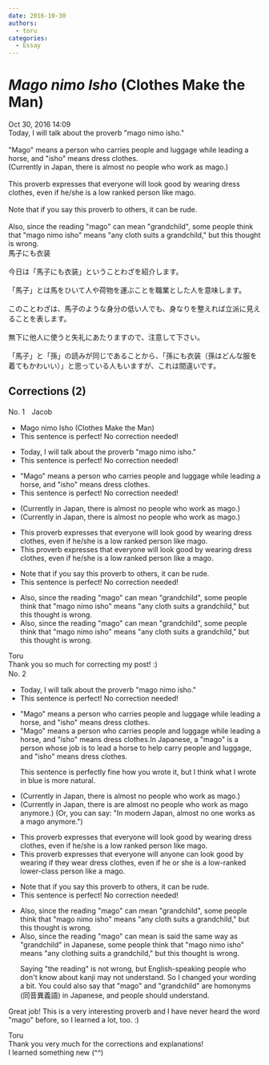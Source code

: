 ```yaml
---
date: 2016-10-30
authors:
  - toru
categories:
  - Essay
---
```


<h1 id="subject_show"><strong><em>Mago nimo Isho</strong></em> (Clothes Make the Man)</h1>
<div class="date">Oct 30, 2016 14:09</div>
<div id="post"><div id="body_show_ori">
Today, I will talk about the proverb "mago nimo isho."<br/><br/>"Mago" means a person who carries people and luggage while leading a horse, and "isho" means dress clothes.<br/>(Currently in Japan, there is almost no people who work as mago.)<br/><br/>This proverb expresses that everyone will look good by wearing dress clothes, even if he/she is a low ranked person like mago. <br/><br/>Note that if you say this proverb to others, it can be rude.<br/><br/>Also, since the reading "mago" can mean "grandchild", some people think that "mago nimo isho" means "any cloth suits a grandchild," but this thought is wrong.
</div></div>

<!-- more -->

<div id="post_ja"><div id="body_show_mo">
馬子にも衣装<br/><br/>今日は「馬子にも衣装」ということわざを紹介します。<br/><br/>「馬子」とは馬をひいて人や荷物を運ぶことを職業とした人を意味します。<br/><br/>このことわざは、馬子のような身分の低い人でも、身なりを整えれば立派に見えることを表します。<br/><br/>無下に他人に使うと失礼にあたりますので、注意して下さい。<br/><br/>「馬子」と「孫」の読みが同じであることから、「孫にも衣装（孫はどんな服を着てもかわいい）」と思っている人もいますが、これは間違いです。
</div></div>

## Corrections (2)
<div id="block"><div class="first_name"> No. 1　<span class="just_name">Jacob</span></div><div id="block2">
<ul class="correction_field">
<li class="incorrect">Mago nimo Isho (Clothes Make the Man)</li>
<li class="corrected perfect">This sentence is perfect! No correction needed!</li>
</ul>
<ul class="correction_field">
<li class="incorrect">Today, I will talk about the proverb "mago nimo isho."</li>
<li class="corrected perfect">This sentence is perfect! No correction needed!</li>
</ul>
<ul class="correction_field">
<li class="incorrect">"Mago" means a person who carries people and luggage while leading a horse, and "isho" means dress clothes.</li>
<li class="corrected perfect">This sentence is perfect! No correction needed!</li>
</ul>
<ul class="correction_field">
<li class="incorrect">(Currently in Japan, there is almost no people who work as mago.)</li>
<li class="corrected correct">
(Currently in Japan, there is almost no people who work as mago.)
</li>
</ul>
<ul class="correction_field">
<li class="incorrect">This proverb expresses that everyone will look good by wearing dress clothes, even if he/she is a low ranked person like mago.</li>
<li class="corrected correct">
This proverb expresses that everyone will look good by wearing dress clothes, even if he/she is a low ranked person like <span class="f_red">a </span>mago.
</li>
</ul>
<ul class="correction_field">
<li class="incorrect">Note that if you say this proverb to others, it can be rude.</li>
<li class="corrected perfect">This sentence is perfect! No correction needed!</li>
</ul>
<ul class="correction_field">
<li class="incorrect">Also, since the reading "mago" can mean "grandchild", some people think that "mago nimo isho" means "any cloth suits a grandchild," but this thought is wrong.</li>
<li class="corrected correct">
Also, since the reading "mago" can mean "grandchild", some people think that "mago nimo isho" means "any cloth suits a grandchild," but this thought is wrong.
</li>
</ul>
</div><div class="name"><span class="just_name">Toru</span><br>
Thank you so much for correcting my post! :)
</div>
</div>
<div id="block"><div class="first_name"> No. 2　<span class="just_name"></span></div><div id="block2">
<ul class="correction_field">
<li class="incorrect">Today, I will talk about the proverb "mago nimo isho."</li>
<li class="corrected perfect">This sentence is perfect! No correction needed!</li>
</ul>
<ul class="correction_field">
<li class="incorrect">"Mago" means a person who carries people and luggage while leading a horse, and "isho" means dress clothes.</li>
<li class="corrected correct">
"Mago" means a person who carries people and luggage while leading a horse, and "isho" means dress clothes.<span class="f_blue">In Japanese, a "mago" is a person whose job is to lead a horse to help carry people and luggage, and "isho" means dress clothes.</span>
<p class="correction_comment">This sentence is perfectly fine how you wrote it, but I think what I wrote in blue is more natural.</p>
</li>
</ul>
<ul class="correction_field">
<li class="incorrect">(Currently in Japan, there is almost no people who work as mago.)</li>
<li class="corrected correct">
(Currently in Japan, there <span class="sline">is</span> <span class="f_blue">are </span>almost no people who work as mago <span class="f_blue">anymore</span>.) <span class="f_blue">(Or, you can say: "In modern Japan, almost no one works as a mago anymore.")</span>
</li>
</ul>
<ul class="correction_field">
<li class="incorrect">This proverb expresses that everyone will look good by wearing dress clothes, even if he/she is a low ranked person like mago.</li>
<li class="corrected correct">
This proverb expresses that <span class="sline">everyone will</span> <span class="f_blue">anyone can </span>look good <span class="sline">by wearing</span> <span class="f_blue">if they wear </span>dress clothes, even if he <span class="f_blue">or</span> she is a <span class="sline">low<span class="f_blue">-</span>ranked</span> <span class="f_blue">lower-class</span> person like <span class="f_blue">a</span> mago.
</li>
</ul>
<ul class="correction_field">
<li class="incorrect">Note that if you say this proverb to others, it can be rude.</li>
<li class="corrected perfect">This sentence is perfect! No correction needed!</li>
</ul>
<ul class="correction_field">
<li class="incorrect">Also, since the reading "mago" can mean "grandchild", some people think that "mago nimo isho" means "any cloth suits a grandchild," but this thought is wrong.</li>
<li class="corrected correct">
Also, since <span class="sline">the reading </span>"mago" <span class="sline">can mean</span> <span class="f_blue">is said the same way as </span>"grandchild"<span class="f_blue"> in Japanese</span>, some people think that "mago nimo isho" means "any cloth<span class="f_blue">ing</span> suits a grandchild," but this thought is wrong.
<p class="correction_comment">Saying "the reading" is not wrong, but English-speaking people who don't know about kanji may not understand. So I changed your wording a bit. You could also say that "mago" and "grandchild" are homonyms (同音異義語) in Japanese, and people should understand.</p>
</li>
</ul>
<p class="comment_small">
 Great job! This is a very interesting proverb and I have never heard the word "mago" before, so I learned a lot, too. :)
</p>

</div><div class="name"><span class="just_name">Toru</span><br>
Thank you very much for the corrections and explanations!<br/>I learned something new (^^)
</div>
</div>
